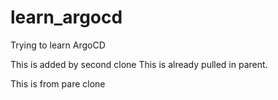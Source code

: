 # learn_argocd

Trying to learn ArgoCD

This is added by second clone This is already pulled in parent.

This is from pare clone